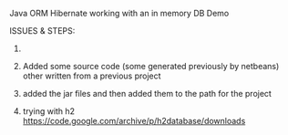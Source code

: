 Java ORM Hibernate working with an in memory DB Demo

ISSUES & STEPS:

1. 

2. Added some source code (some generated previously by netbeans) other written from a previous project
3. added the jar files and then added them to the path for the project
4. trying with h2
https://code.google.com/archive/p/h2database/downloads




